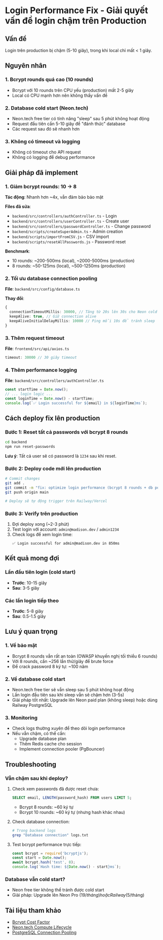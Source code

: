 # Login Performance Fix - Giải quyết vấn đề login chậm trên Production

## Vấn đề
Login trên production bị chậm (5-10 giây), trong khi local chỉ mất < 1 giây.

## Nguyên nhân

### 1. Bcrypt rounds quá cao (10 rounds)
- Bcrypt với 10 rounds trên CPU yếu (production) mất 2-5 giây
- Local có CPU mạnh hơn nên không thấy vấn đề

### 2. Database cold start (Neon.tech)
- Neon.tech free tier có tính năng "sleep" sau 5 phút không hoạt động
- Request đầu tiên cần 5-10 giây để "đánh thức" database
- Các request sau đó sẽ nhanh hơn

### 3. Không có timeout và logging
- Không có timeout cho API request
- Không có logging để debug performance

## Giải pháp đã implement

### 1. Giảm bcrypt rounds: 10 → 8
**Tác động**: Nhanh hơn ~4x, vẫn đảm bảo bảo mật

**Files đã sửa**:
- `backend/src/controllers/authController.ts` - Login
- `backend/src/controllers/userController.ts` - Create user
- `backend/src/controllers/passwordController.ts` - Change password
- `backend/scripts/createSuperAdmin.ts` - Admin creation
- `backend/scripts/importFromCSV.js` - CSV import
- `backend/scripts/resetAllPasswords.js` - Password reset

**Benchmark**:
- 10 rounds: ~200-500ms (local), ~2000-5000ms (production)
- 8 rounds: ~50-125ms (local), ~500-1250ms (production)

### 2. Tối ưu database connection pooling
**File**: `backend/src/config/database.ts`

**Thay đổi**:
```typescript
{
  connectionTimeoutMillis: 30000, // Tăng từ 20s lên 30s cho Neon cold start
  keepAlive: true, // Giữ connection alive
  keepAliveInitialDelayMillis: 10000 // Ping mỗi 10s để tránh sleep
}
```

### 3. Thêm request timeout
**File**: `frontend/src/api/axios.ts`

```typescript
timeout: 30000 // 30 giây timeout
```

### 4. Thêm performance logging
**File**: `backend/src/controllers/authController.ts`

```typescript
const startTime = Date.now();
// ... login logic ...
const loginTime = Date.now() - startTime;
console.log(`✅ Login successful for ${email} in ${loginTime}ms`);
```

## Cách deploy fix lên production

### Bước 1: Reset tất cả passwords với bcrypt 8 rounds
```bash
cd backend
npm run reset-passwords
```

**Lưu ý**: Tất cả user sẽ có password là `1234` sau khi reset.

### Bước 2: Deploy code mới lên production
```bash
# Commit changes
git add .
git commit -m "fix: optimize login performance (bcrypt 8 rounds + db pooling)"
git push origin main

# Deploy sẽ tự động trigger trên Railway/Vercel
```

### Bước 3: Verify trên production
1. Đợi deploy xong (~2-3 phút)
2. Test login với account: `admin@madison.dev` / `admin1234`
3. Check logs để xem login time:
   ```
   ✅ Login successful for admin@madison.dev in 850ms
   ```

## Kết quả mong đợi

### Lần đầu tiên login (cold start)
- **Trước**: 10-15 giây
- **Sau**: 3-5 giây

### Các lần login tiếp theo
- **Trước**: 5-8 giây
- **Sau**: 0.5-1.5 giây

## Lưu ý quan trọng

### 1. Về bảo mật
- Bcrypt 8 rounds vẫn rất an toàn (OWASP khuyến nghị tối thiểu 6 rounds)
- Với 8 rounds, cần ~256 lần thử/giây để brute force
- Để crack password 8 ký tự: ~100 năm

### 2. Về database cold start
- Neon.tech free tier sẽ vẫn sleep sau 5 phút không hoạt động
- Lần login đầu tiên sau khi sleep vẫn sẽ chậm hơn (3-5s)
- Giải pháp tốt nhất: Upgrade lên Neon paid plan (không sleep) hoặc dùng Railway PostgreSQL

### 3. Monitoring
- Check logs thường xuyên để theo dõi login performance
- Nếu vẫn chậm, có thể cần:
  - Upgrade database plan
  - Thêm Redis cache cho session
  - Implement connection pooler (PgBouncer)

## Troubleshooting

### Vẫn chậm sau khi deploy?
1. Check xem passwords đã được reset chưa:
   ```sql
   SELECT email, LENGTH(password_hash) FROM users LIMIT 5;
   ```
   - Bcrypt 8 rounds: ~60 ký tự
   - Bcrypt 10 rounds: ~60 ký tự (nhưng hash khác nhau)

2. Check database connection:
   ```bash
   # Trong backend logs
   grep "Database connection" logs.txt
   ```

3. Test bcrypt performance trực tiếp:
   ```javascript
   const bcrypt = require('bcryptjs');
   const start = Date.now();
   await bcrypt.hash('test', 8);
   console.log(`Hash time: ${Date.now() - start}ms`);
   ```

### Database vẫn cold start?
- Neon free tier không thể tránh được cold start
- Giải pháp: Upgrade lên Neon Pro ($19/tháng) hoặc Railway ($5/tháng)

## Tài liệu tham khảo
- [Bcrypt Cost Factor](https://cheatsheetseries.owasp.org/cheatsheets/Password_Storage_Cheat_Sheet.html#bcrypt)
- [Neon.tech Compute Lifecycle](https://neon.tech/docs/introduction/compute-lifecycle)
- [PostgreSQL Connection Pooling](https://node-postgres.com/features/pooling)
